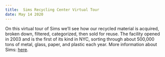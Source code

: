 ```yaml
---
title:  Sims Recycling Center Virtual Tour
date: May 14 2020
---
```


On this virtual tour of Sims we’ll see how our recycled material is acquired, broken down, filtered, categorized, then sold for reuse. The facility opened in 2003 and is the first of its kind in NYC, sorting through about 500,000 tons of metal, glass, paper, and plastic each year. More information about Sims: [here](https://www.simsmunicipal.com/).
